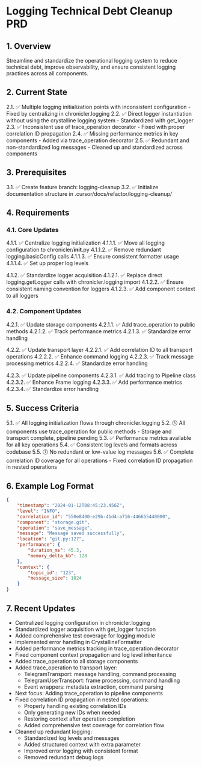 # Logging Technical Debt Cleanup PRD

## 1. Overview
Streamline and standardize the operational logging system to reduce technical debt, improve observability, and ensure consistent logging practices across all components.

## 2. Current State
2.1. ✅ Multiple logging initialization points with inconsistent configuration - Fixed by centralizing in chronicler.logging
2.2. ✅ Direct logger instantiation without using the crystalline logging system - Standardized with get_logger
2.3. ✅ Inconsistent use of trace_operation decorator - Fixed with proper correlation ID propagation
2.4. ✅ Missing performance metrics in key components - Added via trace_operation decorator
2.5. ✅ Redundant and non-standardized log messages - Cleaned up and standardized across components

## 3. Prerequisites
3.1. ✅ Create feature branch: logging-cleanup
3.2. ✅ Initialize documentation structure in .cursor/docs/refactor/logging-cleanup/

## 4. Requirements

### 4.1. Core Updates
4.1.1. ✅ Centralize logging initialization
    4.1.1.1. ✅ Move all logging configuration to chronicler/__init__.py
    4.1.1.2. ✅ Remove redundant logging.basicConfig calls
    4.1.1.3. ✅ Ensure consistent formatter usage
    4.1.1.4. ✅ Set up proper log levels

4.1.2. ✅ Standardize logger acquisition
    4.1.2.1. ✅ Replace direct logging.getLogger calls with chronicler.logging import
    4.1.2.2. ✅ Ensure consistent naming convention for loggers
    4.1.2.3. ✅ Add component context to all loggers

### 4.2. Component Updates
4.2.1. ✅ Update storage components
    4.2.1.1. ✅ Add trace_operation to public methods
    4.2.1.2. ✅ Track performance metrics
    4.2.1.3. ✅ Standardize error handling

4.2.2. ✅ Update transport layer
    4.2.2.1. ✅ Add correlation ID to all transport operations
    4.2.2.2. ✅ Enhance command logging
    4.2.2.3. ✅ Track message processing metrics
    4.2.2.4. ✅ Standardize error handling

4.2.3. ✅ Update pipeline components
    4.2.3.1. ✅ Add tracing to Pipeline class
    4.2.3.2. ✅ Enhance Frame logging
    4.2.3.3. ✅ Add performance metrics
    4.2.3.4. ✅ Standardize error handling

## 5. Success Criteria
5.1. ✅ All logging initialization flows through chronicler.logging
5.2. 🕔 All components use trace_operation for public methods - Storage and transport complete, pipeline pending
5.3. ✅ Performance metrics available for all key operations
5.4. ✅ Consistent log levels and formats across codebase
5.5. 🕔 No redundant or low-value log messages
5.6. ✅ Complete correlation ID coverage for all operations - Fixed correlation ID propagation in nested operations

## 6. Example Log Format
```json
{
    "timestamp": "2024-01-12T08:45:23.456Z",
    "level": "INFO",
    "correlation_id": "550e8400-e29b-41d4-a716-446655440000",
    "component": "storage.git",
    "operation": "save_message",
    "message": "Message saved successfully",
    "location": "git.py:127",
    "performance": {
        "duration_ms": 45.3,
        "memory_delta_kb": 128
    },
    "context": {
        "topic_id": "123",
        "message_size": 1024
    }
}
```

## 7. Recent Updates
- Centralized logging configuration in chronicler.logging
- Standardized logger acquisition with get_logger function
- Added comprehensive test coverage for logging module
- Implemented error handling in CrystallineFormatter
- Added performance metrics tracking in trace_operation decorator
- Fixed component context propagation and log level inheritance
- Added trace_operation to all storage components
- Added trace_operation to transport layer:
  - TelegramTransport: message handling, command processing
  - TelegramUserTransport: frame processing, command handling
  - Event wrappers: metadata extraction, command parsing
- Next focus: Adding trace_operation to pipeline components 
- Fixed correlation ID propagation in nested operations:
  - Properly handling existing correlation IDs
  - Only generating new IDs when needed
  - Restoring context after operation completion
  - Added comprehensive test coverage for correlation flow
- Cleaned up redundant logging:
  - Standardized log levels and messages
  - Added structured context with extra parameter
  - Improved error logging with consistent format
  - Removed redundant debug logs 